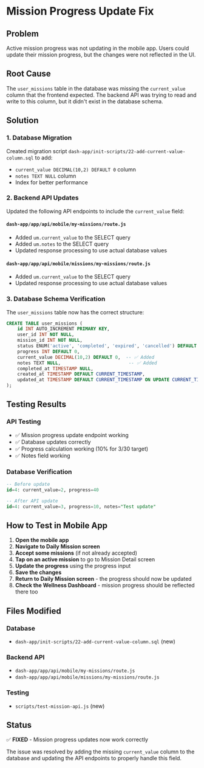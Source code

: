 # Mission Progress Update Fix

## Problem
Active mission progress was not updating in the mobile app. Users could update their mission progress, but the changes were not reflected in the UI.

## Root Cause
The `user_missions` table in the database was missing the `current_value` column that the frontend expected. The backend API was trying to read and write to this column, but it didn't exist in the database schema.

## Solution

### 1. Database Migration
Created migration script `dash-app/init-scripts/22-add-current-value-column.sql` to add:
- `current_value DECIMAL(10,2) DEFAULT 0` column
- `notes TEXT NULL` column
- Index for better performance

### 2. Backend API Updates
Updated the following API endpoints to include the `current_value` field:

#### `dash-app/app/api/mobile/my-missions/route.js`
- Added `um.current_value` to the SELECT query
- Added `um.notes` to the SELECT query
- Updated response processing to use actual database values

#### `dash-app/app/api/mobile/missions/my-missions/route.js`
- Added `um.current_value` to the SELECT query
- Updated response processing to use actual database values

### 3. Database Schema Verification
The `user_missions` table now has the correct structure:
```sql
CREATE TABLE user_missions (
    id INT AUTO_INCREMENT PRIMARY KEY,
    user_id INT NOT NULL,
    mission_id INT NOT NULL,
    status ENUM('active', 'completed', 'expired', 'cancelled') DEFAULT 'active',
    progress INT DEFAULT 0,
    current_value DECIMAL(10,2) DEFAULT 0,  -- ✅ Added
    notes TEXT NULL,                         -- ✅ Added
    completed_at TIMESTAMP NULL,
    created_at TIMESTAMP DEFAULT CURRENT_TIMESTAMP,
    updated_at TIMESTAMP DEFAULT CURRENT_TIMESTAMP ON UPDATE CURRENT_TIMESTAMP
);
```

## Testing Results

### API Testing
- ✅ Mission progress update endpoint working
- ✅ Database updates correctly
- ✅ Progress calculation working (10% for 3/30 target)
- ✅ Notes field working

### Database Verification
```sql
-- Before update
id=4: current_value=2, progress=40

-- After API update
id=4: current_value=3, progress=10, notes="Test update"
```

## How to Test in Mobile App

1. **Open the mobile app**
2. **Navigate to Daily Mission screen**
3. **Accept some missions** (if not already accepted)
4. **Tap on an active mission** to go to Mission Detail screen
5. **Update the progress** using the progress input
6. **Save the changes**
7. **Return to Daily Mission screen** - the progress should now be updated
8. **Check the Wellness Dashboard** - mission progress should be reflected there too

## Files Modified

### Database
- `dash-app/init-scripts/22-add-current-value-column.sql` (new)

### Backend API
- `dash-app/app/api/mobile/my-missions/route.js`
- `dash-app/app/api/mobile/missions/my-missions/route.js`

### Testing
- `scripts/test-mission-api.js` (new)

## Status
✅ **FIXED** - Mission progress updates now work correctly

The issue was resolved by adding the missing `current_value` column to the database and updating the API endpoints to properly handle this field. 